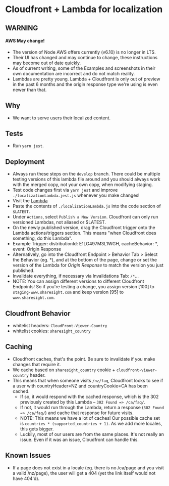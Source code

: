 # Cloudfront + Lambda for localization

## WARNING
#### AWS May change!
 - The version of Node AWS offers currently (v6.10) is no longer in LTS.
 - Their UI has changed and may continue to change, these instructions may become out of date quickly.
 - As of current writing, some of the Examples and screenshots in their own documentation are incorrect and do not match reality.
 - Lambdas are pretty young.  Lambda + Cloudfront is only out of preview in the past 6 months and the origin response type we're using is even newer than that.

## Why
  - We want to serve users their localized content.

## Tests
  - Run `yarn jest`.

## Deployment
  - Always run these steps on the `develop` branch.  There could be multiple testing versions of this lambda file around and you should always work with the merged copy, not your own copy, when modifying staging.
  - Test code changes first via `yarn jest` and improve `./localizationLambda.jest.js` whenever you make changes!
  - Visit the [Lambda](https://console.aws.amazon.com/lambda/home?region=us-east-1#/functions/localizeCloudfrontResponse/versions/$LATEST)
  - Paste the contents of `./localizationLambda.js` into the code section of `$LATEST`.
  - Under `Actions`, select `Publish a New Version`.  Cloudfront can only run versioned Lambdas, not aliased or $LATEST.
  - On the newly published version, drag the Cloudfront trigger onto the Lambda actions/triggers section.  This means "when Cloudfront does something, do this Lambda".
  - Example Trigger: distributionId: E1LG497M3L1WGH, cacheBehavior: \*, event: Origin Response
  - Alternatively, go into the Cloudfront Endpoint > Behavior Tab > Select the Behavior (eg. \*), and at the bottom of the page, change or set the version of the Lambda for *Origin Response* to match the version you just published.
  - Invalidate everything, if necessary via Invalidations Tab: `/*`...
  - NOTE: You can assign different versions to different Cloudfront Endpoints!  So if you're testing a change, you assign version [100] to `staging-www.sharesight.com` and keep version [95] to `www.sharesight.com`.

## Cloudfront Behavior
  - whitelist headers: `CloudFront-Viewer-Country`
  - whitelist cookies: `sharesight_country`

## Caching
  - Cloudfront caches, that's the point.  Be sure to invalidate if you make changes that require it.
  - We cache based on `sharesight_country` cookie + `cloudfront-viewer-country` header.
  - This means that when someone visits `/nz/faq`, Cloudfront looks to see if a user with countryHeader=NZ and countryCookie=CA has been cached.
    - If so, it would respond with the cached response, which is the 302 previously created by this Lambda – `302 Found => /ca/faq/`.
    - If not, it would run through the Lambda, return a response (`302 Found => /ca/faq/`) and cache that response for future visits.
    - NOTE: This means we have a lot of caches!  Our possible cache set is `countries * (supported_countries + 1)`.  As we add more locales, this gets bigger.
    - Luckily, most of our users are from the same places.  It's not really an issue.  Even if it was an issue, Cloudfront can handle this.

## Known Issues
  - If a page does not exist in a locale (eg. there is no /ca/page and you visit a valid /nz/page), the user will get a 404 (yet the link itself would not have 404'd).
